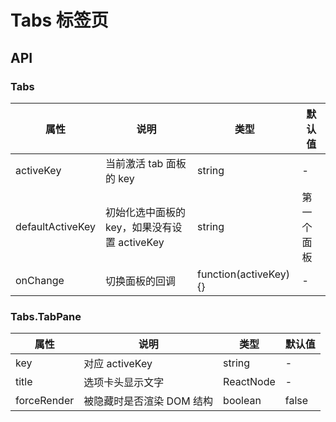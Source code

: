 # Tabs 标签页

<code src="./demos/index.tsx"></code>

## API

### Tabs

| 属性             | 说明                                         | 类型                   | 默认值     |
| ---------------- | -------------------------------------------- | ---------------------- | ---------- |
| activeKey        | 当前激活 tab 面板的 key                      | string                 | -          |
| defaultActiveKey | 初始化选中面板的 key，如果没有设置 activeKey | string                 | 第一个面板 |
| onChange         | 切换面板的回调                               | function(activeKey) {} | -          |

### Tabs.TabPane

| 属性        | 说明                      | 类型      | 默认值 |
| ----------- | ------------------------- | --------- | ------ |
| key         | 对应 activeKey            | string    | -      |
| title       | 选项卡头显示文字          | ReactNode | -      |
| forceRender | 被隐藏时是否渲染 DOM 结构 | boolean   | false  |
